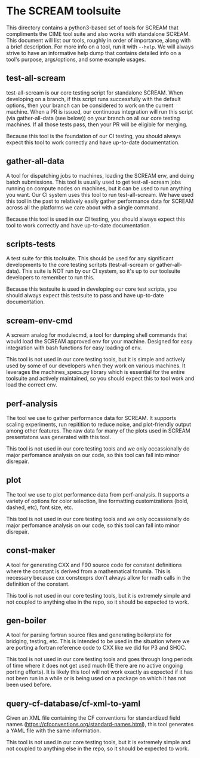 # The SCREAM toolsuite

This directory contains a python3-based set of tools for SCREAM that compliments the CIME tool
suite and also works with standalone SCREAM. This document will list our tools, roughly in order
of importance, along with a brief description. For more info on a tool, run it with `--help`. We will
always strive to have an informative help dump that contains detailed info on a tool's purpose, args/options,
and some example usages.

## test-all-scream

test-all-scream is our core testing script for standalone SCREAM. When developing on a branch, if this script
runs successfully with the default options, then your branch can be considered to work on the current machine.
When a PR is issued, our continuous integration will run this script (via gather-all-data (see below)) on your
branch on all our core testing machines. If all those tests pass, then your PR will be eligible for merging.

Because this tool is the foundation of our CI testing, you should always expect this tool to work correctly
and have up-to-date documentation.

## gather-all-data

A tool for dispatching jobs to machines, loading the SCREAM env, and doing batch submissions. This tool is
usually used to get test-all-scream jobs running on compute nodes on machines, but it can be used to run
anything you want. Our CI system uses this tool to run test-all-scream. We have used this tool in the past
to relatively easily gather performance data for SCREAM across all the platforms we care about with a single command.

Because this tool is used in our CI testing, you should always expect this tool to work correctly
and have up-to-date documentation.

## scripts-tests

A test suite for this toolsuite. This should be used for any significant developments to the core testing scritpts
(test-all-scream or gather-all-data). This suite is NOT run by our CI system, so it's up to our toolsuite developers
to remember to run this.

Because this testsuite is used in developing our core test scripts, you should always expect this testsuite to pass
and have up-to-date documentation.

## scream-env-cmd

A scream analog for modulecmd, a tool for dumping shell commands that would load the SCREAM approved env for
your machine. Designed for easy integration with bash functions for easy loading of env.

This tool is not used in our core testing tools, but it is simple and actively used by some of our developers
when they work on various machines. It leverages the machines_specs.py library which is essential for the entire
toolsuite and actively maintained, so you should expect this to tool work and load the correct env.

## perf-analysis

The tool we use to gather performance data for SCREAM. It supports scaling experiments, run repitition to reduce
noise, and plot-friendly output among other features. The raw data for many of the plots used in SCREAM presentatons
was generated with this tool.

This tool is not used in our core testing tools and we only occassionally do major perfomance analysis on our code,
so this tool can fall into minor disrepair.

## plot

The tool we use to plot performance data from perf-analysis. It
supports a variety of options for color selection, line formatting
customizations (bold, dashed, etc), font size, etc.

This tool is not used in our core testing tools and we only occassionally do major perfomance analysis on our code,
so this tool can fall into minor disrepair.

## const-maker

A tool for generating CXX and F90 source code for constant definitions where the constant is derived from
a mathematical forumla. This is necessary because cxx constexprs don't always allow for math calls in the
definition of the constant.

This tool is not used in our core testing tools, but it is extremely simple and not coupled to anything else in the repo,
so it should be expected to work.

## gen-boiler

A tool for parsing fortran source files and generating boilerplate for bridging, testing, etc. This is intended to be
used in the situation where we are porting a fortran reference code to CXX like we did for P3 and SHOC.

This tool is not used in our core testing tools and goes through long periods of time where it does not get used much
(IE there are no active ongoing porting efforts). It is likely this tool will not work exactly as expected if it
has not been run in a while or is being used on a package on which it has not been used before.

## query-cf-database/cf-xml-to-yaml

Given an XML file containing the CF conventions for standardized field names
(https://cfconventions.org/standard-names.html), this tool generates a YAML
file with the same information.

This tool is not used in our core testing tools, but it is extremely simple and not coupled to anything else in the repo,
so it should be expected to work.
